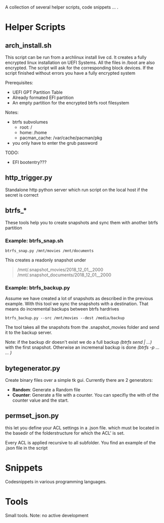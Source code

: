 A collection of several helper scripts, code snippets ... .  

# Helper Scripts

## arch_install.sh
This script can be run from a archlinux install live cd. It creates a fully encrypted linux installation on UEFI Systems. All the files in /boot are also encrypted.
The script will ask for the corresponding block devices. If the script finished without errors you have a fully encrypted system

Prerequisites:
* UEFI GPT Partition Table
* Already formated EFI partition 
* An empty partition for the encrypted btrfs root filesystem

Notes:
* btrfs subvolumes
    * root: / 
    * home: /home
    * pacman_cache: /var/cache/pacman/pkg
* you only have to enter the grub password

TODO:
* EFI bootentry???

## http_trigger.py
Standalone http python server which run script on the local host if the secret is correct

## btrfs_*
These tools help you to create snapshots and sync them with another btrfs partition

### Example: btrfs_snap.sh
```
btrfs_snap.py /mnt/movies /mnt/documents
```
This creates a  readonly snapshot under 
> /mnt/.snapshot_movies/2018_12_01__2000
> /mnt/.snapshot_documents/2018_12_01__2000

### Example: btrfs_backup.py
Assume we have created a lot of snapshots as described in the previous example. With this tool we sync the snapshots with a destination.
That means do incremental backups between btrfs hardrives
```
btrfs_backup.py --src /mnt/movies --dest /media/backup
```
The tool takes all the snapshots from the .snapshot_movies folder and send it to the backup server.

Note: if the backup dir doesn't exist we do a full backup *(btrfs send | ...)* with the first snapshot. Otherwise an incremenal backup is done *(btrfs -p ... ... )*

## bytegenerator.py
Create binary files over a simple tk gui.
Currently there are 2 generators:
* **Random**: Generate a Random file
* **Counter**: Generate a file with a counter. You can specifiy the with of the counter value and the start.

## permset_json.py
this let you define your ACL settings in a .json file. which must be located in the basedir of the folderstructure for which the ACL' is set. 

Every ACL is applied recursive to all subfolder. You find an example of the .json file in the script

# Snippets
Codesnippets in various programming languages.

# Tools
Small tools. 
Note: no active development



